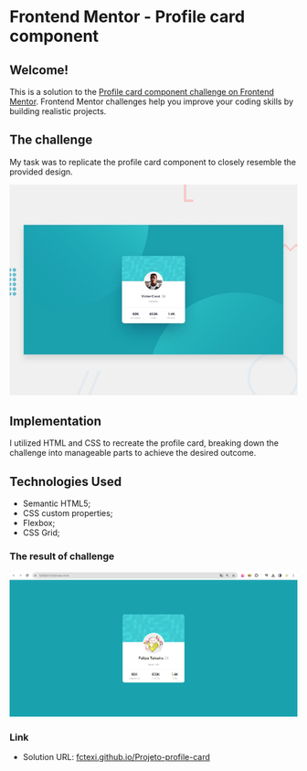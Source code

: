 # Frontend Mentor - Profile card component

## Welcome!

This is a solution to the [Profile card component challenge on Frontend Mentor](https://www.frontendmentor.io/challenges/profile-card-component-cfArpWshJ). Frontend Mentor challenges help you improve your coding skills by building realistic projects. 

## The challenge

My task was to replicate the profile card component to closely resemble the provided design.

![Preview of the profile card project in frontend-mentor](./src/assets/desktop-preview-frontend-mentor.jpg)

## Implementation

I utilized HTML and CSS to recreate the profile card, breaking down the challenge into manageable parts to achieve the desired outcome.

## Technologies Used

- Semantic HTML5;
- CSS custom properties;
- Flexbox;
- CSS Grid;

### The result of challenge

![Preview for the profile card project](./src/assets/Preview-Design.png)


### Link

- Solution URL: [fctexi.github.io/Projeto-profile-card](https://fctexi.github.io/Projeto-profile-card/)
